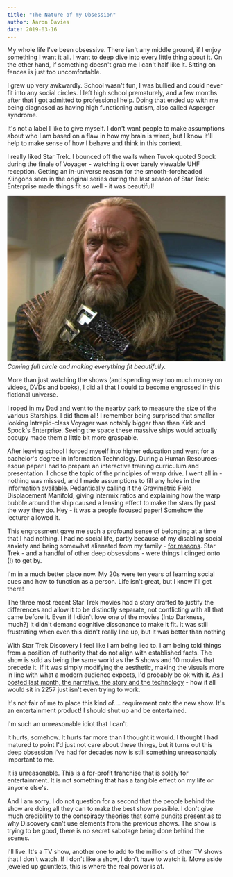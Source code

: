 ```yaml
---
title: "The Nature of my Obsession"
author: Aaron Davies
date: 2019-03-16
---
```


My whole life I've been obsessive. There isn't any middle ground, if I enjoy something I want it all. I want to deep dive into every little thing about it. On the other hand, if something doesn't grab me I can't half like it. Sitting on fences is just too uncomfortable.

I grew up very awkwardly. School wasn't fun, I was bullied and could never fit into any social circles. I left high school prematurely, and a few months after that I got admitted to professional help. Doing that ended up with me being diagnosed as having high functioning autism, also called Asperger syndrome.

It's not a label I like to give myself. I don't want people to make assumptions about who I am based on a flaw in how my brain is wired, but I know it'll help to make sense of how I behave and think in this context. <!-- more -->

I really liked Star Trek. I bounced off the walls when Tuvok quoted Spock during the finale of Voyager - watching it over barely viewable UHF reception. Getting an in-universe reason for the smooth-foreheaded Klingons seen in the original series during the last season of Star Trek: Enterprise made things fit so well - it was beautiful!

[![Smooth.](/media/images/blog/smoothhead.jpg)](/media/images/blog/smoothhead.jpg)
_Coming full circle and making everything fit beautifully._

More than just watching the shows (and spending way too much money on videos, DVDs and books), I did all that I could to become engrossed in this fictional universe.

I roped in my Dad and went to the nearby park to measure the size of the various Starships. I did them all! I remember being surprised that smaller looking Intrepid-class Voyager was notably bigger than than Kirk and Spock's Enterprise. Seeing the space these massive ships would actually occupy made them a little bit more graspable.

After leaving school I forced myself into higher education and went for a bachelor's degree in Information Technology. During a Human Resources-esque paper I had to prepare an interactive training curriculum and presentation. I chose the topic of the principles of warp drive. I went all in - nothing was missed, and I made assumptions to fill any holes in the information available. Pedantically calling it the Gravimetric Field Displacement Manifold, giving intermix ratios and explaining how the warp bubble around the ship caused a lensing effect to make the stars fly past the way they do. Hey - it was a people focused paper! Somehow the lecturer allowed it.

This engrossment gave me such a profound sense of belonging at a time that I had nothing. I had no social life, partly because of my disabling social anxiety and being somewhat alienated from my family - [for reasons](/blog/2016/09/01/coming-out). Star Trek - and a handful of other deep obsessions - were things I clinged onto (!) to get by.

I'm in a much better place now. My 20s were ten years of learning social cues and how to function as a person. Life isn't great, but I know I'll get there!

The three most recent Star Trek movies had a story crafted to justify the differences and allow it to be distinctly separate, not conflicting with all that came before it.  Even if I didn't love one of the movies (Into Darkness, much?) it didn't demand cognitive dissonance to make it fit. It was still frustrating when even this didn't really line up, but it was better than nothing

With Star Trek Discovery I feel like I am being lied to. I am being told things from a position of authority that do not align with established facts. The show is sold as being the same world as the 5 shows and 10 movies that precede it. If it was simply modifying the aesthetic, making the visuals more in line with what a modern audience expects, I'd probably be ok with it. [As I posted last month, the narrative, the story and the technology](/blog/2019/02/27/the-trouble-with-star-trek-discovery) - how it all would sit in 2257 just isn't even trying to work.

It's not fair of me to place this kind of…. requirement onto the new show. It's an entertainment product! I should shut up and be entertained.

I'm such an unreasonable idiot that I can't.

It hurts, somehow. It hurts far more than I thought it would. I thought I had matured to point I'd just not care about these things, but it turns out this deep obsession I've had for decades now is still something unreasonably important to me.

It is unreasonable. This is a for-profit franchise that is solely for entertainment. It is not something that has a tangible effect on my life or anyone else's.

And I am sorry. I do not question for a second that the people behind the show are doing all they can to make the best show possible. I don't give much credibility to the conspiracy theories that some pundits present as to why Discovery can't use elements from the previous shows. The show is trying to be good, there is no secret sabotage being done behind the scenes.

I'll live. It's a TV show, another one to add to the millions of other TV shows that I don't watch. If I don't like a show, I don't have to watch it. Move aside jeweled up gauntlets, this is where the real power is at.